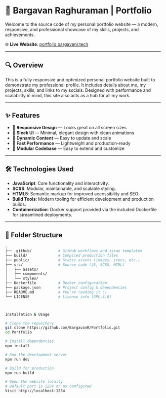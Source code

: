 # 🚀 Bargavan Raghuraman | Portfolio

Welcome to the source code of my personal portfolio website — a modern, responsive, and professional showcase of my skills, projects, and achievements.

🌐 **Live Website**: [portfolio.bargavanr.tech](https://portfolio.bargavanr.tech/)

---

## 🔍 Overview

This is a fully responsive and optimized personal portfolio website built to demonstrate my professional profile. It includes details about me, my projects, skills, and links to my socials. Designed with performance and scalability in mind, this site also acts as a hub for all my work.

---

## ✨ Features

- 📱 **Responsive Design** — Looks great on all screen sizes
- 🎨 **Sleek UI** — Minimal, elegant design with clean animations
- 🧠 **Dynamic Content** — Easy to update and scale
- 🚀 **Fast Performance** — Lightweight and production-ready
- 📂 **Modular Codebase** — Easy to extend and customize

---

## 🛠️ Technologies Used

- **JavaScript**: Core functionality and interactivity.
- **SCSS**: Modular, maintainable, and scalable styling.
- **HTML5**: Semantic markup for improved accessibility and SEO.
- **Build Tools**: Modern tooling for efficient development and production builds.
- **Containerization**: Docker support provided via the included Dockerfile for streamlined deployments.

---

## 📁 Folder Structure

```bash
.
├── .github/            # GitHub workflows and issue templates
├── build/              # Compiled production files
├── public/             # Static assets (images, icons, etc.)
├── src/                # Source code (JS, SCSS, HTML)
│   ├── assets/
│   ├── components/
│   └── styles/
├── Dockerfile          # Docker configuration
├── package.json        # Project config & dependencies
├── README.md           # You're reading it :)
└── LICENSE             # License info (GPL-3.0)



Installation & Usage

# Clone the repository
git clone https://github.com/BargavanR/Portfolio.git
cd Portfolio

# Install dependencies
npm install

# Run the development server
npm run dev

# Build for production
npm run build

# Open the website locally
# Default port is 1234 or as configured
Visit http://localhost:1234
